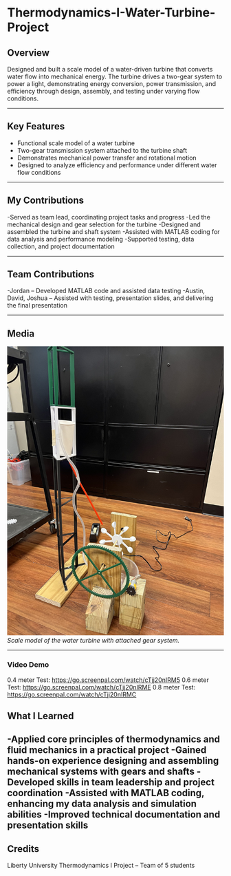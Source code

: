# Thermodynamics-I-Water-Turbine-Project

## Overview

Designed and built a scale model of a water-driven turbine that converts water flow into mechanical energy. The turbine drives a two-gear system to power a light, demonstrating energy conversion, power transmission, and efficiency through design, assembly, and testing under varying flow conditions.

---

## Key Features

- Functional scale model of a water turbine  
- Two-gear transmission system attached to the turbine shaft  
- Demonstrates mechanical power transfer and rotational motion  
- Designed to analyze efficiency and performance under different water flow conditions

---

## My Contributions

-Served as team lead, coordinating project tasks and progress
-Led the mechanical design and gear selection for the turbine
-Designed and assembled the turbine and shaft system
-Assisted with MATLAB coding for data analysis and performance modeling
-Supported testing, data collection, and project documentation

---

## Team Contributions

-Jordan – Developed MATLAB code and assisted data testing
-Austin, David, Joshua – Assisted with testing, presentation slides, and delivering the final presentation

---
## Media

![Scale model of the water turbine with attached gear system](https://github.com/Josiah-Mechy/Thermodynamics-Water-Turbine-Project/blob/main/IMG_1127.jpg?raw=true)  
*Scale model of the water turbine with attached gear system.*

---

### Video Demo
0.4 meter Test: https://go.screenpal.com/watch/cTjj20nIRM5
0.6 meter Test: https://go.screenpal.com/watch/cTjj20nIRME
0.8 meter Test: https://go.screenpal.com/watch/cTjj20nIRMC


## What I Learned

-Applied core principles of thermodynamics and fluid mechanics in a practical project
-Gained hands-on experience designing and assembling mechanical systems with gears and shafts
-Developed skills in team leadership and project coordination
-Assisted with MATLAB coding, enhancing my data analysis and simulation abilities
-Improved technical documentation and presentation skills
---




## Credits
Liberty University Thermodynamics I Project – Team of 5 students
